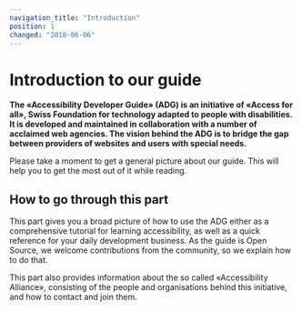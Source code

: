```yaml
---
navigation_title: "Introduction"
position: 1
changed: "2018-06-06"
---
```


# Introduction to our guide

**The «Accessibility Developer Guide» (ADG) is an initiative of «Access for all», Swiss Foundation for technology adapted to people with disabilities. It is developed and maintained in collaboration with a number of acclaimed web agencies. The vision behind the ADG is to bridge the gap between providers of websites and users with special needs.**

Please take a moment to get a general picture about our guide. This will help you to get the most out of it while reading.

## How to go through this part

This part gives you a broad picture of how to use the ADG either as a comprehensive tutorial for learning accessibility, as well as a quick reference for your daily development business. As the guide is Open Source, we welcome contributions from the community, so we explain how to do that.

This part also provides information about the so called «Accessibility Alliance», consisting of the people and organisations behind this initiative, and how to contact and join them.
